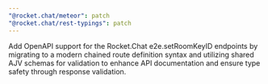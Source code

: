 ```yaml
---
"@rocket.chat/meteor": patch
"@rocket.chat/rest-typings": patch
---
```


Add OpenAPI support for the Rocket.Chat e2e.setRoomKeyID endpoints by migrating to a modern chained route definition syntax and utilizing shared AJV schemas for validation to enhance API documentation and ensure type safety through response validation.
